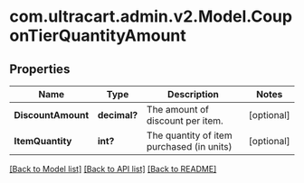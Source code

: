 # com.ultracart.admin.v2.Model.CouponTierQuantityAmount
## Properties

Name | Type | Description | Notes
------------ | ------------- | ------------- | -------------
**DiscountAmount** | **decimal?** | The amount of discount per item. | [optional] 
**ItemQuantity** | **int?** | The quantity of item purchased (in units) | [optional] 


[[Back to Model list]](../README.md#documentation-for-models) [[Back to API list]](../README.md#documentation-for-api-endpoints) [[Back to README]](../README.md)

